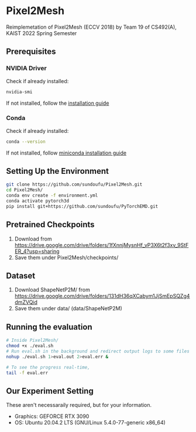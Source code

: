 # Pixel2Mesh
Reimplemetation of Pixel2Mesh (ECCV 2018) by Team 19 of CS492(A), KAIST 2022 Spring Semester

## Prerequisites

### NVIDIA Driver

Check if already installed:
```sh
nvidia-smi
```

If not installed, follow the [installation guide](https://docs.nvidia.com/cuda/cuda-installation-guide-linux/index.html#driver-installation)

### Conda

Check if already installed:
```sh
conda --version
```

If not installed, follow [miniconda installation guide](https://conda.io/projects/conda/en/latest/user-guide/install/index.html)

## Setting Up the Environment

```sh
git clone https://github.com/sundoufu/Pixel2Mesh.git
cd Pixel2Mesh/
conda env create -f environment.yml
conda activate pytorch3d
pip install git+https://github.com/sundoufu/PyTorchEMD.git
```

## Pretrained Checkpoints
1. Download from https://drive.google.com/drive/folders/1fXnnjMysnHf_vP3X6t2f3xv_9StFER_4?usp=sharing
2. Save them under Pixel2Mesh/checkpoints/

## Dataset
1. Download ShapeNetP2M/ from https://drive.google.com/drive/folders/131dH36qXCabym1JjSmEpSQZg4dmZVQid
2. Save them under data/ (data/ShapeNetP2M)

## Running the evaluation
```sh
# Inside Pixel2Mesh/
chmod +x ./eval.sh
# Run eval.sh in the background and redirect output logs to some files
nohup ./eval.sh 1>eval.out 2>eval.err &

# To see the progress real-time,
tail -f eval.err
```

## Our Experiment Setting

These aren't necessaraily required, but for your information.

* Graphics: GEFORCE RTX 3090
* OS: Ubuntu 20.04.2 LTS (GNU/Linux 5.4.0-77-generic x86_64)
